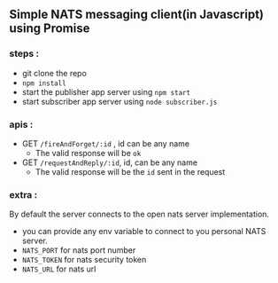 ## Simple NATS messaging client(in Javascript) using Promise

### steps :
  - git clone the repo
  - `npm install`
  - start the publisher app server using `npm start`
  - start subscriber app server using `node subscriber.js`
 
### apis :
  - GET  `/fireAndForget/:id` , id can be any name
    - The valid response will be `ok`
  - GET `/requestAndReply/:id`, id, can be any name
     - The valid response will be the `id` sent in the request
     
### extra :
By default the server connects to the open nats server implementation.
  - you can provide any env variable to connect to you personal NATS server.
  - `NATS_PORT` for nats port number
  - `NATS_TOKEN` for nats security token
  - `NATS_URL` for nats url
  
  